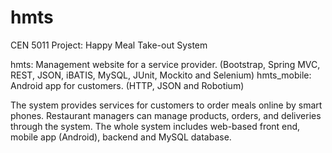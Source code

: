 # hmts
CEN 5011 Project: Happy Meal Take-out System

hmts: Management website for a service provider. (Bootstrap, Spring MVC, REST, JSON, iBATIS, MySQL, JUnit, Mockito and Selenium)
hmts_mobile: Android app for customers. (HTTP, JSON and Robotium)

The system provides services for customers to order meals online by smart phones. Restaurant managers can manage products, orders, and deliveries through the system. The whole system includes web-based front end, mobile app (Android), backend and MySQL database.
